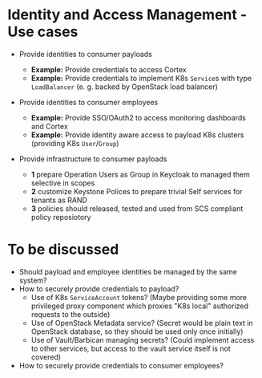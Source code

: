 # Identity and Access Management - Use cases

- Provide identities to consumer payloads
  - **Example:** Provide credentials to access Cortex
  - **Example:** Provide credentials to implement K8s `Service`s with type `LoadBalancer` (e. g. backed by OpenStack load balancer)
- Provide identities to consumer employees
  - **Example:** Provide SSO/OAuth2 to access monitoring dashboards and Cortex
  - **Example:** Provide identity aware access to payload K8s clusters (providing K8s `User`/`Group`)

- Provide infrastructure to consumer payloads
  - **1** prepare Operation Users as Group in Keycloak to managed them selective in scopes 
  - **2** customize Keystone Polices to prepare trivial Self services for tenants as RAND
  - **3** policies should released, tested and used from SCS compliant policy reposiotory 

# To be discussed

- Should payload and employee identities be managed by the same system?
- How to securely provide credentials to payload?
  - Use of K8s `ServiceAccount` tokens? (Maybe providing some more privileged proxy component which proxies "K8s local" authorized requests to the outside)
  - Use of OpenStack Metadata service? (Secret would be plain text in OpenStack database, so they should be used only once initially)
  - Use of Vault/Barbican managing secrets? (Could implement access to other services, but access to the vault service itself is not covered)
- How to securely provide credentials to consumer employees?


